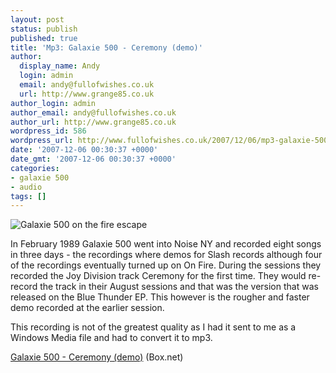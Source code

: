 ```yaml
---
layout: post
status: publish
published: true
title: 'Mp3: Galaxie 500 - Ceremony (demo)'
author:
  display_name: Andy
  login: admin
  email: andy@fullofwishes.co.uk
  url: http://www.grange85.co.uk
author_login: admin
author_email: andy@fullofwishes.co.uk
author_url: http://www.grange85.co.uk
wordpress_id: 586
wordpress_url: http://www.fullofwishes.co.uk/2007/12/06/mp3-galaxie-500-ceremony-demo/
date: '2007-12-06 00:30:37 +0000'
date_gmt: '2007-12-06 00:30:37 +0000'
categories:
- galaxie 500
- audio
tags: []
---
```

<div class="imagebox-a"><img src="http://www.fullofwishes.co.uk/wp/wp-content/uploads/2007/12/g500-booklet-p33_m.jpg" alt='Galaxie 500 on the fire escape' /></div>
<p>In February 1989 Galaxie 500 went into Noise NY and recorded eight songs in three days - the recordings where demos for Slash records although four of the recordings eventually turned up on On Fire. During the sessions they recorded the Joy Division track Ceremony for the first time. They would re-record the track in their August sessions and that was the version that was released on the Blue Thunder EP. This however is the rougher and faster demo recorded at the earlier session.</p>
<p>This recording is not of the greatest quality as I had it sent to me as a Windows Media file and had to convert it to mp3.</p>
<p><a href="http://www.box.net/shared/rhnno2h3cs">Galaxie 500 - Ceremony (demo)</a> (Box.net)</p>
<p><br clear="all"/></p>
